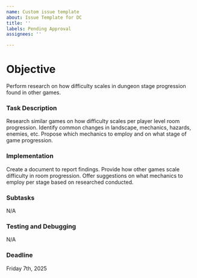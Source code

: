 ```yaml
---
name: Custom issue template
about: Issue Template for DC
title: ''
labels: Pending Approval
assignees: ''

---
```


# Objective
Perform research on how difficulty scales in dungeon stage progression found in other games.

### Task Description
Research similar games on how difficulty scales per player level room progression. Identify common changes in landscape, mechanics, hazards, enemies, etc. Propose which mechanics to employ and on what stage of game progression.

### Implementation
Create a document to report findings. Provide how other games scale difficulty in room progression. Offer suggestions on what mechanics to employ per stage based on researched conducted.

### Subtasks
N/A

### Testing and Debugging
N/A

### Deadline
Friday 7th, 2025

